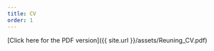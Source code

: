 ```yaml
---
title: CV
order: 1
---
```



[Click here for the PDF version]({{ site.url }}/assets/Reuning_CV.pdf)
